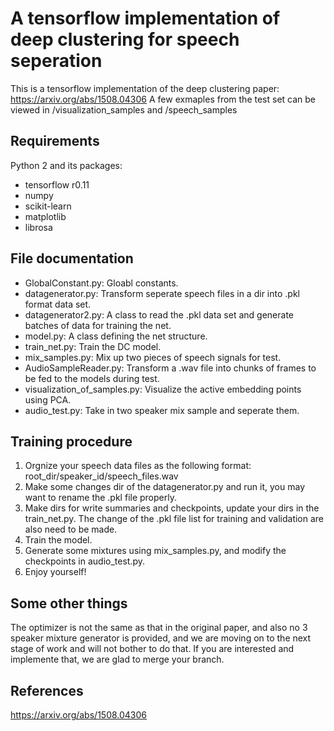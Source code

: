 # A tensorflow implementation of deep clustering for speech seperation
This is a tensorflow implementation of the deep clustering paper: https://arxiv.org/abs/1508.04306
A few exmaples from the test set can be viewed in /visualization_samples and /speech_samples

## Requirements
Python 2 and its packages:
  * tensorflow r0.11
  * numpy
  * scikit-learn
  * matplotlib
  * librosa
  
## File documentation
  * GlobalConstant.py: Gloabl constants.
  * datagenerator.py: Transform seperate speech files in a dir into .pkl format data set.
  * datagenerator2.py: A class to read the .pkl data set and generate batches of data for training the net.
  * model.py: A class defining the net structure.
  * train_net.py: Train the DC model.
  * mix_samples.py: Mix up two pieces of speech signals for test.
  * AudioSampleReader.py: Transform a .wav file into chunks of frames to be fed to the models during test.
  * visualization_of_samples.py: Visualize the active embedding points using PCA.
  * audio_test.py: Take in two speaker mix sample and seperate them.
  
## Training procedure
  1. Orgnize your speech data files as the following format:
      root_dir/speaker_id/speech_files.wav
  2. Make some changes dir of the datagenerator.py and run it, you may want to rename the .pkl file properly.
  3. Make dirs for write summaries and checkpoints, update your dirs in the train_net.py. The change of the .pkl file list for      training and validation are also need to be made.
  4. Train the model.
  5. Generate some mixtures using mix_samples.py, and modify the checkpoints in audio_test.py.
  6. Enjoy yourself!
  
## Some other things
  The optimizer is not the same as that in the original paper, and also no 3 speaker mixture generator is provided, and we are moving on to the next stage of work and will not bother to do that. If you are interested and implemente that, we are glad to merge your branch.

## References
  https://arxiv.org/abs/1508.04306
  
